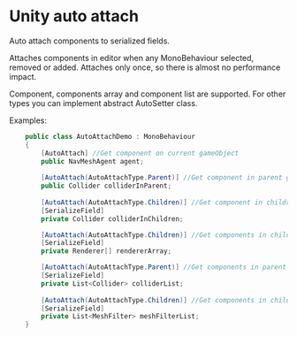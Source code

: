 # Unity auto attach
Auto attach components to serialized fields.

Attaches components in editor when any MonoBehaviour selected, removed or added. 
Attaches only once, so there is almost no performance impact.

Component, components array and component list are supported. For other types you can implement abstract AutoSetter class.

Examples:

```c#
    public class AutoAttachDemo : MonoBehaviour
    {
        [AutoAttach] //Get component on current gameObject
        public NavMeshAgent agent;
        
        [AutoAttach(AutoAttachType.Parent)] //Get component in parent gameObjects
        public Collider colliderInParent;
        
        [AutoAttach(AutoAttachType.Children)] //Get component in children gameObjects
        [SerializeField]
        private Collider colliderInChildren;

        [AutoAttach(AutoAttachType.Children)] //Get components in children gameObjects
        [SerializeField]
        private Renderer[] rendererArray;

        [AutoAttach(AutoAttachType.Parent)] //Get components in parent gameObjects
        [SerializeField]
        private List<Collider> colliderList;
        
        [AutoAttach(AutoAttachType.Children)] //Get components in children gameObjects
        [SerializeField]
        private List<MeshFilter> meshFilterList;
    }
```
